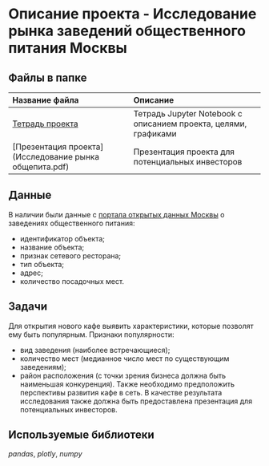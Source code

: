 # Описание проекта - Исследование рынка заведений общественного питания Москвы

## Файлы в папке
| Название файла | Описание | 
| :---------------------- | :---------------------- |
| [Тетрадь проекта](catering_popularity.ipynb) | Тетрадь Jupyter Notebook с описанием проекта, целями, графиками |
| [Презентация проекта](Исследование рынка общепита.pdf) | Презентация проекта для потенциальных инвесторов |

## Данные

В наличии были данные с [портала открытых данных Москвы](https://data.mos.ru/opendata) о заведениях общественного питания:
- идентификатор объекта;
- название объекта;
- признак сетевого ресторана;
- тип объекта;
- адрес;
- количество посадочных мест.

## Задачи

Для открытия нового кафе выявить характеристики, которые позволят ему быть популярным. Признаки популярности:
- вид заведения (наиболее встречающиеся);
- количество мест (медианное число мест по существующим заведениям);
- район расположения (с точки зрения бизнеса должна быть наименьшая конкуренция).
Также необходимо предположить перспективы развития кафе в сеть.
В качестве результата исследования также должна быть предоставлена презентация для потенциальных инвесторов.

## Используемые библиотеки
*pandas*, *plotly*, *numpy*